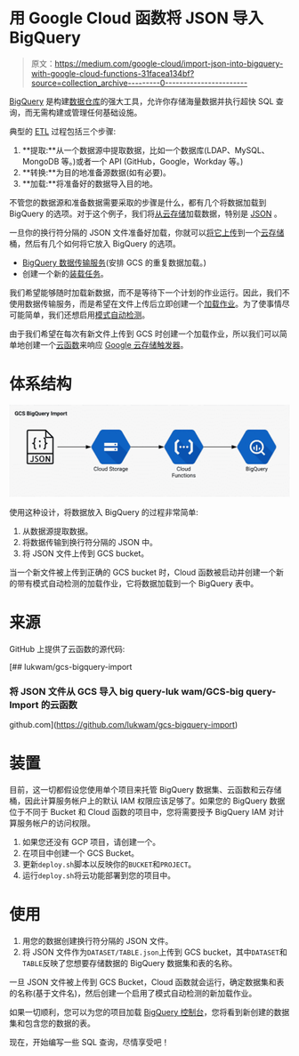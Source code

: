 # 用 Google Cloud 函数将 JSON 导入 BigQuery

> 原文：<https://medium.com/google-cloud/import-json-into-bigquery-with-google-cloud-functions-31facea134bf?source=collection_archive---------0----------------------->

[BigQuery](https://cloud.google.com/bigquery/what-is-bigquery) 是构建[数据仓库](https://cloud.google.com/solutions/bigquery-data-warehouse)的强大工具，允许你存储海量数据并执行超快 SQL 查询，而无需构建或管理任何基础设施。

典型的 [ETL](https://en.wikipedia.org/wiki/Extract,_transform,_load) 过程包括三个步骤:

1.  **提取:**从一个数据源中提取数据，比如一个数据库(LDAP、MySQL、MongoDB 等。)或者一个 API (GitHub，Google，Workday 等。)
2.  **转换:**为目的地准备源数据(如有必要)。
3.  **加载:**将准备好的数据导入目的地。

不管您的数据源和准备数据需要采取的步骤是什么，都有几个将数据加载到 BigQuery 的选项。对于这个例子，我们将[从云存储](https://cloud.google.com/bigquery/docs/loading-data-cloud-storage)加载数据，特别是 [JSON](https://cloud.google.com/bigquery/docs/loading-data-cloud-storage-json) 。

一旦你的换行符分隔的 JSON 文件准备好加载，你就可以[将它上传](https://cloud.google.com/storage/docs/uploading-objects)到一个[云存储](https://cloud.google.com/storage/)桶，然后有几个如何将它放入 BigQuery 的选项。

*   [BigQuery 数据传输服务](https://cloud.google.com/bigquery/docs/cloud-storage-transfer)(安排 GCS 的重复数据加载。)
*   创建一个新的[装载任务](https://cloud.google.com/bigquery/docs/loading-data-cloud-storage-json#loading_json_data_into_a_table)。

我们希望能够随时加载新数据，而不是等待下一个计划的作业运行。因此，我们不使用数据传输服务，而是希望在文件上传后立即创建一个[加载作业](https://cloud.google.com/bigquery/docs/reference/rest/v2/jobs#configuration.load)。为了使事情尽可能简单，我们还想启用[模式自动检测](https://cloud.google.com/bigquery/docs/loading-data-cloud-storage-json#loading_json_data_with_schema_auto-detection)。

由于我们希望在每次有新文件上传到 GCS 时创建一个加载作业，所以我们可以简单地创建一个[云函数](https://cloud.google.com/functions/)来响应 [Google 云存储触发器](https://cloud.google.com/functions/docs/calling/storage)。

# 体系结构

![](img/56a6a8ca382c5ceae9eaf758aeff552f.png)

使用这种设计，将数据放入 BigQuery 的过程非常简单:

1.  从数据源提取数据。
2.  将数据传输到换行符分隔的 JSON 中。
3.  将 JSON 文件上传到 GCS bucket。

当一个新文件被上传到正确的 GCS bucket 时，Cloud 函数被启动并创建一个新的带有模式自动检测的加载作业，它将数据加载到一个 BigQuery 表中。

# 来源

GitHub 上提供了云函数的源代码:

[](https://github.com/lukwam/gcs-bigquery-import) [## lukwam/gcs-bigquery-import

### 将 JSON 文件从 GCS 导入 big query-luk wam/GCS-big query-Import 的云函数

github.com](https://github.com/lukwam/gcs-bigquery-import) 

# 装置

目前，这一切都假设您使用单个项目来托管 BigQuery 数据集、云函数和云存储桶，因此计算服务帐户上的默认 IAM 权限应该足够了。如果您的 BigQuery 数据位于不同于 Bucket 和 Cloud 函数的项目中，您将需要授予 BigQuery IAM 对计算服务帐户的访问权限。

1.  如果您还没有 GCP 项目，请创建一个。
2.  在项目中创建一个 GCS Bucket。
3.  更新`deploy.sh`脚本以反映你的`BUCKET`和`PROJECT`。
4.  运行`deploy.sh`将云功能部署到您的项目中。

# 使用

1.  用您的数据创建换行符分隔的 JSON 文件。
2.  将 JSON 文件作为`DATASET/TABLE.json`上传到 GCS bucket，其中`DATASET`和`TABLE`反映了您想要存储数据的 BigQuery 数据集和表的名称。

一旦 JSON 文件被上传到 GCS Bucket，Cloud 函数就会运行，确定数据集和表的名称(基于文件名)，然后创建一个启用了模式自动检测的新加载作业。

如果一切顺利，您可以为您的项目加载 [BigQuery 控制台](https://console.cloud.google.com/bigquery)，您将看到新创建的数据集和包含您的数据的表。

现在，开始编写一些 SQL 查询，尽情享受吧！